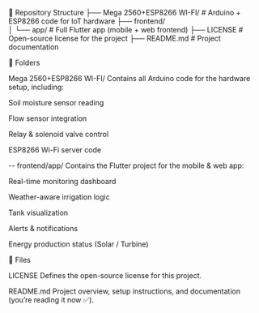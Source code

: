 📂 Repository Structure
├── Mega 2560+ESP8266 WI-FI/   # Arduino + ESP8266 code for IoT hardware
├── frontend/                  
│   └── app/                   # Full Flutter app (mobile + web frontend)
├── LICENSE                    # Open-source license for the project
├── README.md                  # Project documentation

📁 Folders

Mega 2560+ESP8266 WI-FI/
Contains all Arduino code for the hardware setup, including:

Soil moisture sensor reading

Flow sensor integration

Relay & solenoid valve control

ESP8266 Wi-Fi server code

-- frontend/app/
Contains the Flutter project for the mobile & web app:

Real-time monitoring dashboard

Weather-aware irrigation logic

Tank visualization

Alerts & notifications

Energy production status (Solar / Turbine)

📄 Files

LICENSE
Defines the open-source license for this project.

README.md
Project overview, setup instructions, and documentation (you’re reading it now ✅).
